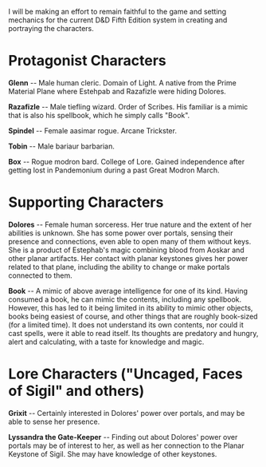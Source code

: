 I will be making an effort to remain faithful to the game and setting mechanics for the current D&D Fifth Edition system in creating and portraying the characters.  

# Protagonist Characters
**Glenn** -- Male human cleric.  Domain of Light.  A native from the Prime Material Plane where Estehpab and Razafizle were hiding Dolores.

**Razafizle** -- Male tiefling wizard.  Order of Scribes.  His familiar is a mimic that is also his spellbook, which he simply calls "Book".

**Spindel** -- Female aasimar rogue.  Arcane Trickster.  

**Tobin** -- Male bariaur barbarian.  

**Box** -- Rogue modron bard.  College of Lore.  Gained independence after getting lost in Pandemonium during a past Great Modron March.

# Supporting Characters
**Dolores** -- Female human sorceress.  Her true nature and the extent of her abilities is unknown.  She has some power over portals, sensing their presence and connections, even able to open many of them without keys.  She is a product of Estephab's magic combining blood from Aoskar and other planar artifacts.  Her contact with planar keystones gives her power related to that plane, including the ability to change or make portals connected to them.

**Book** -- A mimic of above average intelligence for one of its kind.  Having consumed a book, he can mimic the contents, including any spellbook.  However, this has led to it being limited in its ability to mimic other objects, books being easiest of course, and other things that are roughly book-sized (for a limited time).  It does not understand its own contents, nor could it cast spells, were it able to read itself.  Its thoughts are predatory and hungry, alert and calculating, with a taste for knowledge and magic.

# Lore Characters ("Uncaged, Faces of Sigil" and others)
**Grixit** -- Certainly interested in Dolores' power over portals, and may be able to sense her presence.

**Lyssandra the Gate-Keeper** -- Finding out about Dolores' power over portals may be of interest to her, as well as her connection to the Planar Keystone of Sigil.  She may have knowledge of other keystones.

